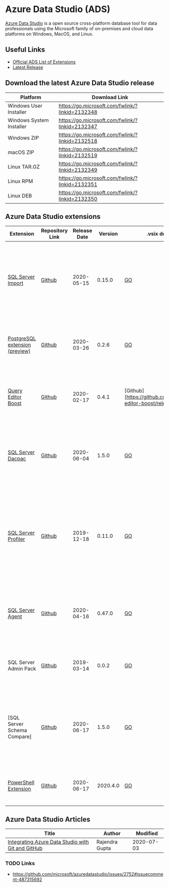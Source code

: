 # Azure Data Studio (ADS)
[Azure Data Studio](https://github.com/microsoft/azuredatastudio) is a open source cross-platform database tool for data professionals using the Microsoft family of on-premises and cloud data platforms on Windows, MacOS, and Linux.


## Useful Links

- [Official ADS List of Extensions](https://github.com/microsoft/azuredatastudio/wiki/List-of-Extensions)
- [Latest Release](https://github.com/microsoft/azuredatastudio/releases/latest)

## Download the latest Azure Data Studio release

| Platform                 | Download Link                                   |
|--------------------------|-------------------------------------------------|
| Windows User Installer   | https://go.microsoft.com/fwlink/?linkid=2132348 |
| Windows System Installer | https://go.microsoft.com/fwlink/?linkid=2132347 |
| Windows ZIP              | https://go.microsoft.com/fwlink/?linkid=2132518|
| macOS ZIP                | https://go.microsoft.com/fwlink/?linkid=2132519 |
| Linux TAR.GZ             | https://go.microsoft.com/fwlink/?linkid=2132349 |
| Linux RPM                | https://go.microsoft.com/fwlink/?linkid=2132351 |
| Linux DEB                | https://go.microsoft.com/fwlink/?linkid=2132350 |


## Azure Data Studio extensions

| Extension                             | Repository Link | Release Date | Version  | .vsix download link                                                       | Description                                                                                                                                             |
|---------------------------------------|-----------------|--------------|----------|---------------------------------------------------------------------------|---------------------------------------------------------------------------------------------------------------------------------------------------------|
| [SQL Server Import]                   | [Github][1]     | 2020-05-15   | 0.15.0   | [GO](https://go.microsoft.com/fwlink/?linkid=2131183)                     | Streamlines the data import process by providing a wizard that simplifies copying flat files (`.csv`, `.txt`, `.json`) into a SQL Server table          |
| [PostgreSQL extension (preview)]      | [Github][2]     | 2020-03-26   | 0.2.6    | [GO](https://go.microsoft.com/fwlink/?linkid=2099772)                     | Enables users to connect, query, and manage Postgres databases with Azure Data Studio                                                                   |
| [Query Editor Boost][3]               | [Github][3]     | 2020-02-17   | 0.4.1    | [Github][https://github.com/dzsquared/query-editor-boost/releases/latest] | This extension adds several features helpful with query writing in Azure Data Studio                                                                    |
| [SQL Server Dacpac]                   | [Github][1]     | 2020-06-04   | 1.5.0    | [GO](https://go.microsoft.com/fwlink/?linkid=2099885)                     | Provides an easy-to-use wizarding experience to deploy and extract [`.dacpac`] files and import and export `.bacpac` files                              |
| [SQL Server Profiler]                 | [Github][1]     | 2019-12-18   | 0.11.0   | [GO](https://go.microsoft.com/fwlink/?linkid=2099574)                     | Provides a simple SQL Server tracing solution similar to SSMS Profiler, allowing users to create and manage traces and analyze and replay trace results |
| [SQL Server Agent]                    | [Github][1]     | 2020-04-16   | 0.47.0   | [GO](https://go.microsoft.com/fwlink/?linkid=2099884)                     | Helps manage and troubleshoot SQL Server Agent jobs and configuration (early preview)                                                                   |
| SQL Server Admin Pack                 | [Github][1]     | 2019-03-14   | 0.0.2    | [GO](https://go.microsoft.com/fwlink/?linkid=2099889)                     | A collection of popular database administration extensions to help manage SQL Server                                                                    |
| [SQL Server Schema Compare]           | [Github][1]     | 2020-06-17   | 1.5.0    | [GO](https://go.microsoft.com/fwlink/?linkid=2099886)                     | Provides an easy-to-use experience to compare the schemas from [`.dacpac`] files and databases and apply the changes from source to target              |
| [PowerShell Extension]                | [Github][6]     | 2020-06-17   | 2020.4.0 | [GO](https://go.microsoft.com/fwlink/?linkid=2099773)                     | Provides rich PowerShell language support for Azure Data Studio                                                                                         |


## Azure Data Studio Articles

| Title                                                      | Author                                   | Modified   |
|------------------------------------------------------------|------------------------------------------|------------|
| [Integrating Azure Data Studio with Git and GitHub]        | Rajendra Gupta                           | 2020-07-03 |

[1]:https://github.com/Microsoft/azuredatastudio
[2]:https://github.com/microsoft/azuredatastudio-postgresql
[3]:https://github.com/dzsquared/query-editor-boost/
[4]:https://github.com/dzsquared/query-editor-boost/releases/latest
[5]:https://github.com/microsoft/azuredatastudio-postgresql
[6]:https://github.com/PowerShell/vscode-powershell/

[`.dacpac`]:https://docs.microsoft.com/en-us/sql/relational-databases/data-tier-applications/data-tier-applications

[SQL Server Import]:https://docs.microsoft.com/en-us/sql/azure-data-studio/sql-server-import-extension
[PostgreSQL extension (preview)]:https://docs.microsoft.com/en-us/sql/azure-data-studio/postgres-extension
[SQL Server Dacpac]:https://docs.microsoft.com/en-us/sql/azure-data-studio/sql-server-dacpac-extension
[SQL Server Profiler]:https://docs.microsoft.com/en-us/sql/azure-data-studio/sql-server-profiler-extension
[SQL Server Agent]:https://docs.microsoft.com/en-us/sql/azure-data-studio/sql-server-agent-extension
[SQL Server Compare]:https://docs.microsoft.com/en-us/sql/azure-data-studio/schema-compare-extension
[PowerShell Extension]:https://docs.microsoft.com/en-us/sql/azure-data-studio/powershell-extension

[Integrating Azure Data Studio with Git and GitHub]:https://www.sqlshack.com/integrating-azure-data-studio-with-git-and-github/


### TODO Links

- https://github.com/microsoft/azuredatastudio/issues/2752#issuecomment-487315692
